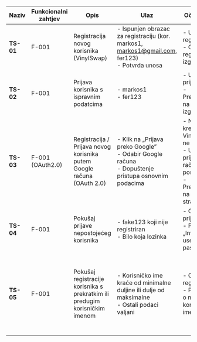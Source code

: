 | **Naziv** | **Funkcionalni zahtjev** | **Opis**                                                                                                   | **Ulaz**                                                                                         | **Očekivani izlaz**                                                                                 | **Izlaz**                                     | **Uspjeh** |
|-----------|--------------------------|-------------------------------------------------------------------------------------------------------------|---------------------------------------------------------------------------------------------------|------------------------------------------------------------------------------------------------------|----------------------------------------------|-----------|
| **TS-01** | F-001                   | Registracija novog korisnika (VinylSwap)                                                                    | - Ispunjen obrazac za registraciju (kor. markos1, markos1@gmail.com, fer123)<br>- Potvrda unosa                  | - Uspješna registracija<br>- Otvara se registrirani izgled stranice                   | Otvorena ulogirana stranica                 | +      |
| **TS-02** | F-001                   | Prijava korisnika s ispravnim podatcima                                                                     | - markos1<br>- fer123                                                   | - Uspješna prijava<br>- Preusmjeravanje na ulogiran izgled stranice                        | otvorena ulogirana stranica               | +     |
| **TS-03** | F-001 (OAuth2.0)        | Registracija / Prijava novog korisnika putem Google računa (OAuth 2.0)                                      | - Klik na „Prijava preko Google”<br>- Odabir Google računa<br>- Dopuštenje pristupa osnovnim podacima | - Novi račun kreiran u VinylSwap (ako ne postoji)<br>- Uspješna prijava ako račun već postoji<br>- Preusmjeravanje na ulogiranu stranicu | otvorena ulogirana stranica                  | +     |
| **TS-04** | F-001                   | Pokušaj prijave nepostojećeg korisnika                                                                      | - fake123 koji nije registriran<br>- Bilo koja lozinka                              | - Odbijanje prijave<br>- Prikaz poruke „Invalid username or password."                | Prikaz poruke „Invalid username or password."                 | +      |
| **TS-05** | F-001                   | Pokušaj registracije korisnika s prekratkim ili predugim korisničkim imenom                                | - Korisničko ime kraće od minimalne duljine  ili dulje od maksimalne <br>- Ostali podaci valjani       | - Odbijanje registracije<br>- Prikaz poruke o neispravnom korisničkom imenu    | prikaz poruke "Username should be between 6 and 16 characters long and contain only alphanumeric characters."                | +     |
